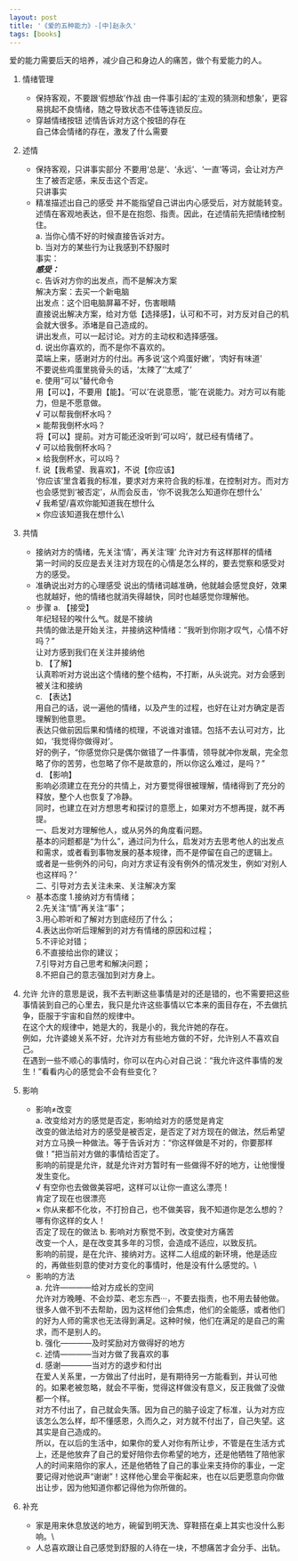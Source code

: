 ```yaml
---
layout: post
title: '《爱的五种能力》-[中]赵永久'
tags: [books]
---
```


爱的能力需要后天的培养，减少自己和身边人的痛苦，做个有爱能力的人。

1. 情绪管理
   *  保持客观，不要跟‘假想敌’作战
      由一件事引起的‘主观的猜测和想象’，更容易挑起不良情绪，随之导致状态不佳等连锁反应。
   *  穿越情绪按钮
      述情告诉对方这个按钮的存在\
      自己体会情绪的存在，激发了什么需要
2. 述情
   *  保持客观，只讲事实部分
      不要用‘总是’、‘永远’、‘一直’等词，会让对方产生了被否定感，来反击这个否定。\
      只讲事实
   *  精准描述出自己的感受
      并不能指望自己讲出内心感受后，对方就能转变。述情在客观地表达，但不是在抱怨、指责。因此，在述情前先把情绪控制住。\
         a. 当你心情不好的时候直接告诉对方。\
         b. 当对方的某些行为让我感到不舒服时\
            事实：_________________________\
            感受：_________________________\
         c. 告诉对方你的出发点，而不是解决方案\
            解决方案：去买一个新电脑\
            出发点：这个旧电脑屏幕不好，伤害眼睛\
            直接说出解决方案，给对方低【选择感】，认可和不可，对方反对自己的机会就大很多。添堵是自己造成的。\
            讲出发点，可以一起讨论。对方的主动权和选择感强。\
         d. 说出你喜欢的，而不是你不喜欢的。\
            菜端上来，感谢对方的付出。再多说‘这个鸡蛋好嫩’，‘肉好有味道’\
            不要说些鸡蛋里挑骨头的话，‘太辣了’‘太咸了’\
         e. 使用“可以”替代命令\
            用【可以】，不要用【能】。‘可以’在说意愿，‘能’在说能力。对方可以有能力，但是不愿意做。\
               √ 可以帮我倒杯水吗？\
               × 能帮我倒杯水吗？\
            将【可以】提前。对方可能还没听到‘可以吗’，就已经有情绪了。\
               √ 可以给我倒杯水吗？\
               × 给我倒杯水，可以吗？\
         f. 说【我希望、我喜欢】，不说【你应该】\
            ‘你应该’里含着我的标准，要求对方来符合我的标准，在控制对方。而对方也会感觉到‘被否定’，从而会反击，‘你不说我怎么知道你在想什么’\
               √ 我希望/喜欢你能知道我在想什么\
               × 你应该知道我在想什么\
3. 共情
   * 接纳对方的情绪，先关注‘情’，再关注‘理’
     允许对方有这样那样的情绪\
     第一时间的反应是去关注对方现在的心情是怎么样的，要去觉察和感受对方的感受。
   * 准确说出对方的心理感受
     说出的情绪词越准确，他就越会感觉良好，效果也就越好，他的情绪也就消失得越快，同时也越感觉你理解他。
   * 步骤
     a. 【接受】\
        年纪轻轻的唉什么气。就是不接纳\
        共情的做法是开始关注，并接纳这种情绪：“我听到你刚才叹气，心情不好吗？”\
        让对方感到我们在关注并接纳他\
     b. 【了解】\
        认真聆听对方说出这个情绪的整个结构，不打断，从头说完。对方会感到被关注和接纳\
     c. 【表达】\
        用自己的话，说一遍他的情绪，以及产生的过程，也好在让对方确定是否理解到他意思。\
        表达只做前因后果和情绪的梳理，不说谁对谁错。包括不去认可对方，比如，‘我觉得你做得对’。\
        好的例子，“你感觉你只是偶尔做错了一件事情，领导就冲你发飙，完全忽略了你的苦劳，也忽略了你不是故意的，所以你这么难过，是吗？”\
     d. 【影响】\
        影响必须建立在充分的共情上，对方要觉得很被理解，情绪得到了充分的释放，整个人也恢复了冷静。\
        同时，也建立在对方想思考和探讨的意愿上，如果对方不想再提，就不再提。\
        一、启发对方理解他人，或从另外的角度看问题。\
           基本的问题都是“为什么”，通过问为什么，启发对方去思考他人的出发点和需求，或者看到事物发展的基本规律，而不是停留在自己的逻辑上。\
           或者是一些例外的问句，向对方求证有没有例外的情况发生，例如‘对别人也这样吗？’\
        二、引导对方去关注未来、关注解决方案
   * 基本态度
    1.接纳对方有情绪；\
    2.先关注“情”再关注“事”；\
    3.用心聆听和了解对方到底经历了什么；\
    4.表达出你听后理解到的对方有情绪的原因和过程；\
    5.不评论对错；\
    6.不直接给出你的建议；\
    7.引导对方自己思考和解决问题；\
    8.不把自己的意志强加到对方身上。

4. 允许
   允许的意思是说，我不去判断这些事情是对的还是错的，也不需要把这些事情装到自己的心里去，我只是允许这些事情以它本来的面目存在，不去做抗争，臣服于宇宙和自然的规律中。\
   在这个大的规律中，她是大的，我是小的，我允许她的存在。\
   例如，允许婆媳关系不好，允许对方有些地方做的不好，允许别人不喜欢自己。\
   在遇到一些不顺心的事情时，你可以在内心对自己说：“我允许这件事情的发生！”看看内心的感觉会不会有些变化？

5. 影响
   * 影响≠改变\
     a. 改变给对方的感觉是否定，影响给对方的感觉是肯定 \
        改变的做法给对方的感受是被否定，是否定了对方现在的做法，然后希望对方立马换一种做法。等于告诉对方：“你这样做是不对的，你要那样做！”把当前对方做的事情给否定了。\
        影响的前提是允许，就是允许对方暂时有一些做得不好的地方，让他慢慢发生变化。\
        √ 有空你也去做做美容吧，这样可以让你一直这么漂亮！\
          肯定了现在也很漂亮\
        × 你从来都不化妆，不打扮自己，也不做美容，我不知道你是怎么想的？哪有你这样的女人！\
          否定了现在的做法
     b. 影响对方察觉不到，改变使对方痛苦\
        改变一个人，是在改变其多年的习惯，会造成不适应，以致反抗。\
        影响的前提，是在允许、接纳对方。这样二人组成的新环境，他是适应的，再做些刻意的使对方变化的事情时，他是没有什么感觉的。\
   * 影响的方法\
     a. 允许————给对方成长的空间\
        允许对方晚睡、不会炒菜、老忘东西···，不要去指责，也不用去替他做。\
        很多人做不到不去帮助，因为这样他们会焦虑，他们的全能感，或者他们的好为人师的需求也无法得到满足。这种时候，他们在满足的是自己的需求，而不是别人的。\
     b. 强化————及时奖励对方做得好的地方\
     c. 述情————当对方做了我喜欢的事\
     d. 感谢————当对方的退步和付出\
        在爱人关系里，一方做出了付出时，是有期待另一方能看到，并认可他的。如果老被忽略，就会不平衡，觉得这样做没有意义，反正我做了没做都一个样。\
        对方不付出了，自己就会失落。因为自己的脑子设定了标准，认为对方应该怎么怎么样，却不懂感恩，久而久之，对方就不付出了，自己失望。这其实是自己造成的。\
        所以，在以后的生活中，如果你的爱人对你有所让步，不管是在生活方式上，还是他放弃了自己的爱好陪你去你希望的地方，还是他牺牲了陪他家人的时间来陪你的家人，还是他牺牲了自己的事业来支持你的事业，一定要记得对他说声“谢谢”！这样他心里会平衡起来，也在以后更愿意向你做出让步，因为他知道你都记得他为你所做的。
 
6. 补充
   * 家是用来休息放送的地方，碗留到明天洗、穿鞋搭在桌上其实也没什么影响。\
   * 人总喜欢跟让自己感觉到舒服的人待在一块，不想痛苦才会分手、出轨。

